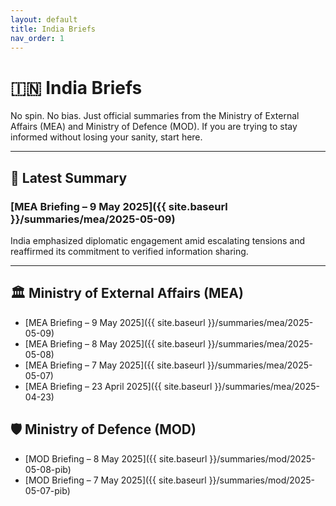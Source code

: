 ```yaml
---
layout: default
title: India Briefs
nav_order: 1
---
```


# 🇮🇳 India Briefs

No spin. No bias. Just official summaries from the Ministry of External Affairs (MEA) and Ministry of Defence (MOD).
If you are trying to stay informed without losing your sanity, start here.

---

## 📌 Latest Summary

### [MEA Briefing – 9 May 2025]({{ site.baseurl }}/summaries/mea/2025-05-09)  
India emphasized diplomatic engagement amid escalating tensions and reaffirmed its commitment to verified information sharing.

---

## 🏛 Ministry of External Affairs (MEA)

- [MEA Briefing – 9 May 2025]({{ site.baseurl }}/summaries/mea/2025-05-09)
- [MEA Briefing – 8 May 2025]({{ site.baseurl }}/summaries/mea/2025-05-08)
- [MEA Briefing – 7 May 2025]({{ site.baseurl }}/summaries/mea/2025-05-07)
- [MEA Briefing – 23 April 2025]({{ site.baseurl }}/summaries/mea/2025-04-23)

## 🛡 Ministry of Defence (MOD)

- [MOD Briefing – 8 May 2025]({{ site.baseurl }}/summaries/mod/2025-05-08-pib)
- [MOD Briefing – 7 May 2025]({{ site.baseurl }}/summaries/mod/2025-05-07-pib)
